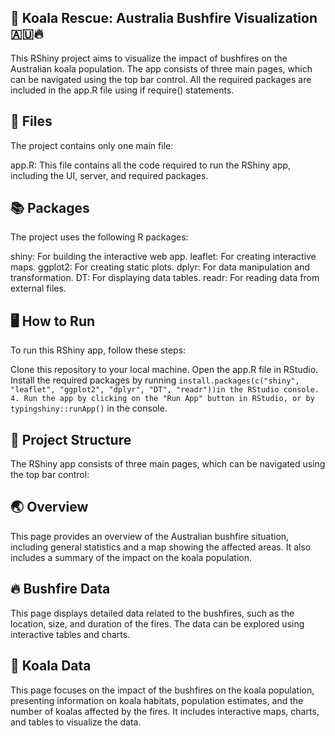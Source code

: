 ## 🐨 Koala Rescue: Australia Bushfire Visualization 🇦🇺🔥
This RShiny project aims to visualize the impact of bushfires on the Australian koala population. The app consists of three main pages, which can be navigated using the top bar control. All the required packages are included in the app.R file using if require() statements.

## 📁 Files
The project contains only one main file:

app.R: This file contains all the code required to run the RShiny app, including the UI, server, and required packages.

## 📚 Packages
The project uses the following R packages:

shiny: For building the interactive web app.
leaflet: For creating interactive maps.
ggplot2: For creating static plots.
dplyr: For data manipulation and transformation.
DT: For displaying data tables.
readr: For reading data from external files.

## 🖥️ How to Run
To run this RShiny app, follow these steps:

Clone this repository to your local machine.
Open the app.R file in RStudio.
Install the required packages by running `install.packages(c("shiny", "leaflet", "ggplot2", "dplyr", "DT", "readr"))in the RStudio console. 4. Run the app by clicking on the "Run App" button in RStudio, or by typingshiny::runApp()` in the console.

## 📖 Project Structure
The RShiny app consists of three main pages, which can be navigated using the top bar control:

## 🌏 Overview
This page provides an overview of the Australian bushfire situation, including general statistics and a map showing the affected areas. It also includes a summary of the impact on the koala population.

## 🔥 Bushfire Data
This page displays detailed data related to the bushfires, such as the location, size, and duration of the fires. The data can be explored using interactive tables and charts.

## 🐨 Koala Data
This page focuses on the impact of the bushfires on the koala population, presenting information on koala habitats, population estimates, and the number of koalas affected by the fires. It includes interactive maps, charts, and tables to visualize the data.
